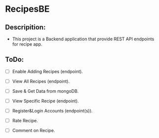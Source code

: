 # RecipesBE

## Descripition:
- This project is a Backend application that provide REST API endpoints for recipe app.
  
## ToDo:
- [ ] Enable Adding Recipes (endpoint).
- [ ] View All Recipes (endpoint).
- [ ] Save & Get Data from mongoDB.
- [ ] View Specific Recipe (endpoint).
- [ ] Register&Login Accounts (endpoint(s)).
- [ ] Rate Recipe.
- [ ] Comment on Recipe.


